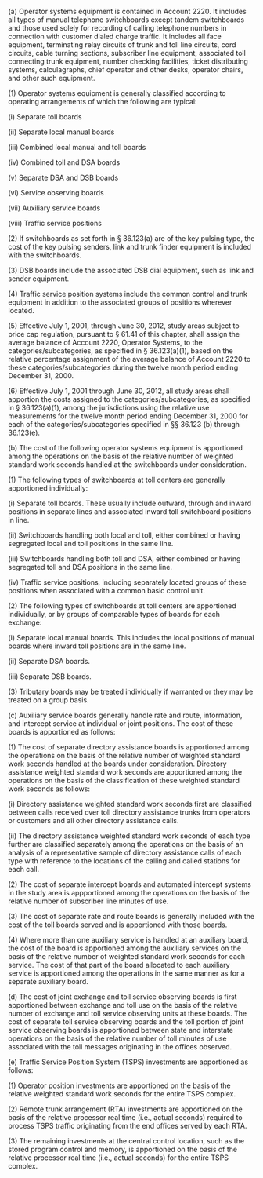 (a) Operator systems equipment is contained in Account 2220. It includes all types of manual telephone switchboards except tandem switchboards and those used solely for recording of calling telephone numbers in connection with customer dialed charge traffic. It includes all face equipment, terminating relay circuits of trunk and toll line circuits, cord circuits, cable turning sections, subscriber line equipment, associated toll connecting trunk equipment, number checking facilities, ticket distributing systems, calculagraphs, chief operator and other desks, operator chairs, and other such equipment.

(1) Operator systems equipment is generally classified according to operating arrangements of which the following are typical:

(i) Separate toll boards

(ii) Separate local manual boards

(iii) Combined local manual and toll boards

(iv) Combined toll and DSA boards

(v) Separate DSA and DSB boards

(vi) Service observing boards

(vii) Auxiliary service boards

(viii) Traffic service positions

(2) If switchboards as set forth in § 36.123(a) are of the key pulsing type, the cost of the key pulsing senders, link and trunk finder equipment is included with the switchboards.

(3) DSB boards include the associated DSB dial equipment, such as link and sender equipment.

(4) Traffic service position systems include the common control and trunk equipment in addition to the associated groups of positions wherever located.

(5) Effective July 1, 2001, through June 30, 2012, study areas subject to price cap regulation, pursuant to § 61.41 of this chapter, shall assign the average balance of Account 2220, Operator Systems, to the categories/subcategories, as specified in § 36.123(a)(1), based on the relative percentage assignment of the average balance of Account 2220 to these categories/subcategories during the twelve month period ending December 31, 2000.

(6) Effective July 1, 2001 through June 30, 2012, all study areas shall apportion the costs assigned to the categories/subcategories, as specified in § 36.123(a)(1), among the jurisdictions using the relative use measurements for the twelve month period ending December 31, 2000 for each of the categories/subcategories specified in §§ 36.123 (b) through 36.123(e).

(b) The cost of the following operator systems equipment is apportioned among the operations on the basis of the relative number of weighted standard work seconds handled at the switchboards under consideration.

(1) The following types of switchboards at toll centers are generally apportioned individually:

(i) Separate toll boards. These usually include outward, through and inward positions in separate lines and associated inward toll switchboard positions in line.

(ii) Switchboards handling both local and toll, either combined or having segregated local and toll positions in the same line.

(iii) Switchboards handling both toll and DSA, either combined or having segregated toll and DSA positions in the same line.

(iv) Traffic service positions, including separately located groups of these positions when associated with a common basic control unit.

(2) The following types of switchboards at toll centers are apportioned individually, or by groups of comparable types of boards for each exchange:

(i) Separate local manual boards. This includes the local positions of manual boards where inward toll positions are in the same line.

(ii) Separate DSA boards.

(iii) Separate DSB boards.

(3) Tributary boards may be treated individually if warranted or they may be treated on a group basis.

(c) Auxiliary service boards generally handle rate and route, information, and intercept service at individual or joint positions. The cost of these boards is apportioned as follows:

(1) The cost of separate directory assistance boards is apportioned among the operations on the basis of the relative number of weighted standard work seconds handled at the boards under consideration. Directory assistance weighted standard work seconds are apportioned among the operations on the basis of the classification of these weighted standard work seconds as follows:

(i) Directory assistance weighted standard work seconds first are classified between calls received over toll directory assistance trunks from operators or customers and all other directory assistance calls.

(ii) The directory assistance weighted standard work seconds of each type further are classified separately among the operations on the basis of an analysis of a representative sample of directory assistance calls of each type with reference to the locations of the calling and called stations for each call.

(2) The cost of separate intercept boards and automated intercept systems in the study area is appportioned among the operations on the basis of the relative number of subscriber line minutes of use.

(3) The cost of separate rate and route boards is generally included with the cost of the toll boards served and is apportioned with those boards.

(4) Where more than one auxiliary service is handled at an auxiliary board, the cost of the board is apportioned among the auxiliary services on the basis of the relative number of weighted standard work seconds for each service. The cost of that part of the board allocated to each auxiliary service is apportioned among the operations in the same manner as for a separate auxiliary board.
                

(d) The cost of joint exchange and toll service observing boards is first apportioned between exchange and toll use on the basis of the relative number of exchange and toll service observing units at these boards. The cost of separate toll service observing boards and the toll portion of joint service observing boards is apportioned between state and interstate operations on the basis of the relative number of toll minutes of use associated with the toll messages originating in the offices observed.

(e) Traffic Service Position System (TSPS) investments are apportioned as follows:

(1) Operator position investments are apportioned on the basis of the relative weighted standard work seconds for the entire TSPS complex.

(2) Remote trunk arrangement (RTA) investments are apportioned on the basis of the relative processor real time (i.e., actual seconds) required to process TSPS traffic originating from the end offices served by each RTA.

(3) The remaining investments at the central control location, such as the stored program control and memory, is apportioned on the basis of the relative processor real time (i.e., actual seconds) for the entire TSPS complex.

